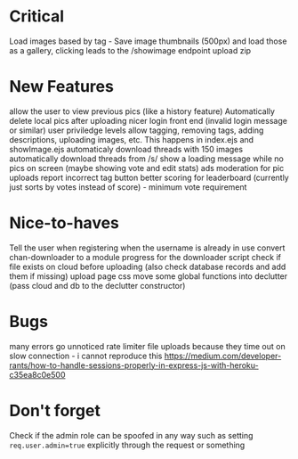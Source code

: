 # Critical
Load images based by tag - Save image thumbnails (500px) and load those as a gallery, clicking leads to the /showimage endpoint
upload zip

# New Features
allow the user to view previous pics (like a history feature)
Automatically delete local pics after uploading
nicer login front end (invalid login message or similar)
user priviledge levels allow tagging, removing tags, adding descriptions, uploading images, etc. This happens in index.ejs and showImage.ejs
automaticaly download threads with 150 images
automatically download threads from /s/
show a loading message while no pics on screen (maybe showing vote and edit stats)
ads
moderation for pic uploads
report incorrect tag button
better scoring for leaderboard (currently just sorts by votes instead of score) - minimum vote requirement

# Nice-to-haves
Tell the user when registering when the username is already in use
convert chan-downloader to a module
progress for the downloader script
check if file exists on cloud before uploading (also check database records and add them if missing)
upload page css
move some global functions into declutter (pass cloud and db to the declutter constructor)

# Bugs
many errors go unnoticed
rate limiter file uploads because they time out on slow connection - i cannot reproduce this
https://medium.com/developer-rants/how-to-handle-sessions-properly-in-express-js-with-heroku-c35ea8c0e500

# Don't forget
Check if the admin role can be spoofed in any way such as setting `req.user.admin=true` explicitly through the request or something
